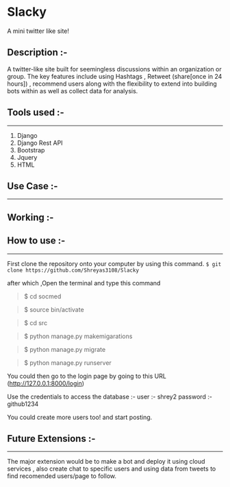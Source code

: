 # Slacky
A mini twitter like site! 

Description :- 
---
A twitter-like site built for seemingless discussions within an organization or group. The key features include using Hashtags , Retweet (share[once in 24 hours]) , recommend users along with the flexibility to extend into building bots within as well as collect data for analysis. 

## Tools used :- 
---
1. Django 
2. Django Rest API 
3. Bootstrap 
4. Jquery 
5. HTML 

## Use Case :- 
---



## Working :- 


## How to use :- 
---
First clone the repository onto your computer by using this command. 
   ```$ git clone https://github.com/Shreyas3108/Slacky```


after which ,Open the terminal and type this command 
>$ cd socmed

>$ source bin/activate

>$ cd src

>$ python manage.py makemigarations 

>$ python manage.py migrate

>$   python manage.py runserver
       
You could then go to the login page by going to this URL
(http://127.0.0.1:8000/login)

Use the credentials to access the database :- 
user :- shrey2 
password :- github1234 

You could create more users too! and start posting. 

## Future Extensions :- 
----

The major extension would be to make a bot and deploy it using cloud services , also create chat to specific users and using data from tweets to find recomended users/page to follow.   


  
   

